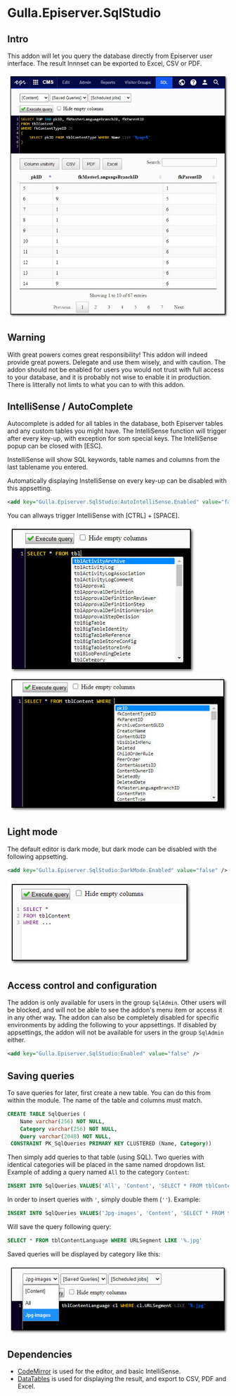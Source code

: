 # Gulla.Episerver.SqlStudio

## Intro
This addon will let you query the database directly from Episerver user interface. The result Innnset can be exported to Excel, CSV or PDF.

![Addon gui](img/gui.jpg)

## Warning
With great powers comes great responsibility! This addon will indeed provide great powers. Delegate and use them wisely, and with caution. The addon should not be enabled for users you would not trust with full access to your database, and it is probably not wise to enable it in production. There is litterally not limts to what you can to with this addon.

## IntelliSense / AutoComplete
Autocomplete is added for all tables in the database, both Episerver tables and any custom tables you might have. The IntelliSense function will trigger after every key-up, with exception for som special keys. The IntelliSense popup can be closed with [ESC].

InstelliSense will show SQL keywords, table names and columns from the last tablename you entered.

Automatically displaying InstelliSense on every key-up can be disabled with this appsetting.
``` XML
<add key="Gulla.Episerver.SqlStudio:AutoIntelliSense.Enabled" value="false" />
```

You can allways trigger IntelliSense with [CTRL] + [SPACE].

![IntelliSense on table name](img/autocomplete.jpg "IntelliSense complete on table names")
![IntelliSense on column name](img/autocomplete-column.jpg "IntelliSense on column names")

## Light mode
The default editor is dark mode, but dark mode can be disabled with the following appsetting.
``` XML
<add key="Gulla.Episerver.SqlStudio:DarkMode.Enabled" value="false" />
```
![Light mode](img/lightmode.jpg "Light mode")


## Access control and configuration
The addon is only available for users in the group `SqlAdmin`. Other users will be blocked, and will not be able to see the addon's menu item or access it in any other way. The addon can also be completely disabled for specific environments by adding the following to your appsettings. If disabled by appsettings, the addon will not be available for users in the group `SqlAdmin` either.
``` XML
<add key="Gulla.Episerver.SqlStudio:Enabled" value="false" />
```

## Saving queries
To save queries for later, first create a new table. You can do this from within the module. The name of the table and columns must match.
``` SQL 
CREATE TABLE SqlQueries (
	Name varchar(256) NOT NULL,
	Category varchar(256) NOT NULL,
	Query varchar(2048) NOT NULL,
 CONSTRAINT PK_SqlQueries PRIMARY KEY CLUSTERED (Name, Category))
```

Then simply add queries to that table (using SQL). Two queries with identical categories will be placed in the same named dropdown list. Example of adding a query named `All` to the category `Content`:
``` SQL
INSERT INTO SqlQueries VALUES('All', 'Content', 'SELECT * FROM tblContent')
```

In order to insert queries with `'`, simply double them (`''`). Example:
``` SQL
INSERT INTO SqlQueries VALUES('Jpg-images', 'Content', 'SELECT * FROM tblContentLanguage WHERE URLSegment LIKE ''%.jpg''')
```

Will save the query following query:
``` SQL
SELECT * FROM tblContentLanguage WHERE URLSegment LIKE '%.jpg'
```

Saved queries will be displayed by category like this:

![Saved queries](img/saved-queries.jpg)

## Dependencies
- [CodeMirror](https://codemirror.net/) is used for the editor, and basic IntelliSense.
- [DataTables](https://datatables.net/) is used for displaying the result, and export to CSV, PDF and Excel.